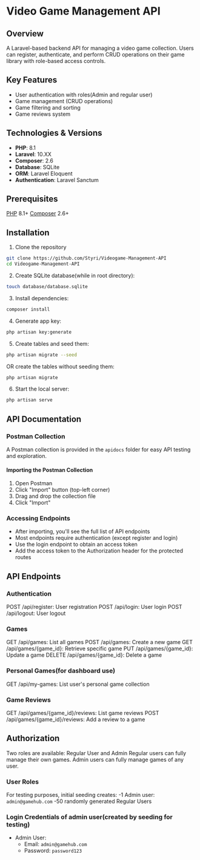 # Video Game Management API

## Overview

A Laravel-based backend API for managing a video game collection. Users can register, authenticate,
and perform CRUD operations on their game library with role-based access controls.

## Key Features

-   User authentication with roles(Admin and regular user)
-   Game management (CRUD operations)
-   Game filtering and sorting
-   Game reviews system

## Technologies & Versions

-   **PHP**: 8.1
-   **Laravel**: 10.XX
-   **Composer**: 2.6
-   **Database**: SQLite
-   **ORM**: Laravel Eloquent
-   **Authentication**: Laravel Sanctum

## Prerequisites

[PHP](https://www.php.net/manual/en/install.php) 8.1+
[Composer](https://getcomposer.org/doc/00-intro.md#installation-linux-unix-macos) 2.6+

## Installation

1. Clone the repository

```bash
git clone https://github.com/Styri/Videogame-Management-API
cd Videogame-Management-API
```

2.  Create SQLite database(while in root directory):

```bash
touch database/database.sqlite
```

3. Install dependencies:

```bash
composer install
```

4. Generate app key:

```bash
php artisan key:generate
```

5. Create tables and seed them:

```bash
php artisan migrate --seed
```

OR create the tables without seeding them:

```bash
php artisan migrate
```

6. Start the local server:

```bash
php artisan serve
```

## API Documentation

### Postman Collection

A Postman collection is provided in the `apidocs` folder for easy API testing and exploration.

#### Importing the Postman Collection

1. Open Postman
2. Click "Import" button (top-left corner)
3. Drag and drop the collection file
4. Click "Import"

### Accessing Endpoints

-   After importing, you'll see the full list of API endpoints
-   Most endpoints require authentication (except register and login)
-   Use the login endpoint to obtain an access token
-   Add the access token to the Authorization header for the protected routes

## API Endpoints

### Authentication

POST /api/register: User registration
POST /api/login: User login
POST /api/logout: User logout

### Games

GET /api/games: List all games
POST /api/games: Create a new game
GET /api/games/{game_id}: Retrieve specific game
PUT /api/games/{game_id}: Update a game
DELETE /api/games/{game_id}: Delete a game

### Personal Games(for dashboard use)

GET /api/my-games: List user's personal game collection

### Game Reviews

GET /api/games/{game_id}/reviews: List game reviews
POST /api/games/{game_id}/reviews: Add a review to a game

## Authorization

Two roles are available: Regular User and Admin
Regular users can fully manage their own games.
Admin users can fully manage games of any user.

### User Roles

For testing purposes, initial seeding creates:
-1 Admin user: `admin@gamehub.com`
-50 randomly generated Regular Users

### Login Credentials of admin user(created by seeding for testing)

- Admin User:
  - Email: `admin@gamehub.com`
  - Password: `password123`
    

